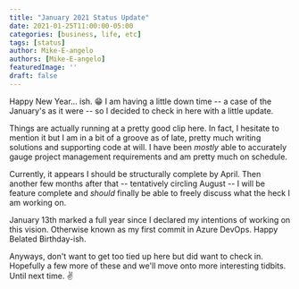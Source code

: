 ```yaml
---
title: "January 2021 Status Update"
date: 2021-01-25T11:00:00-05:00
categories: [business, life, etc]
tags: [status]
author: Mike-E-angelo
authors: [Mike-E-angelo]
featuredImage: ''
draft: false
---
```


Happy New Year... ish. 😁  I am having a little down time -- a case of the January's as it were -- so I decided to check in here with a little update.

Things are actually running at a pretty good clip here.  In fact, I hesitate to mention it but I am in a bit of a groove as of late, pretty much writing solutions and supporting code at will.  I have been *mostly* able to accurately gauge project management requirements and am pretty much on schedule.

Currently, it appears I should be structurally complete by April.  Then another few months after that -- tentatively circling August -- I will be feature complete and *should* finally be able to freely discuss what the heck I am working on.

January 13th marked a full year since I declared my intentions of working on this vision.  Otherwise known as my first commit in Azure DevOps.  Happy Belated Birthday-ish.

Anyways, don't want to get too tied up here but did want to check in.  Hopefully a few more of these and we'll move onto more interesting tidbits.  Until next time. ✌